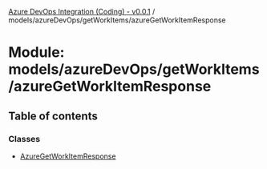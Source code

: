 [Azure DevOps Integration (Coding) - v0.0.1](../README.md) / models/azureDevOps/getWorkItems/azureGetWorkItemResponse

# Module: models/azureDevOps/getWorkItems/azureGetWorkItemResponse

## Table of contents

### Classes

- [AzureGetWorkItemResponse](../classes/models_azureDevOps_getWorkItems_azureGetWorkItemResponse.AzureGetWorkItemResponse.md)
